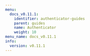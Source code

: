 ```yaml
---
menu:
  docs_v0.11.1:
    identifier: authenticator-guides
    parent: guides
    name: Authenticator
    weight: 10
menu_name: docs_v0.11.1
info:
  version: v0.11.1
---
```


